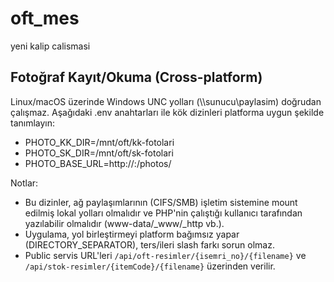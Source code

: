 # oft_mes
yeni kalip calismasi

## Fotoğraf Kayıt/Okuma (Cross-platform)

Linux/macOS üzerinde Windows UNC yolları (\\\\sunucu\paylasim) doğrudan çalışmaz. Aşağıdaki .env anahtarları ile kök dizinleri platforma uygun şekilde tanımlayın:

- PHOTO_KK_DIR=/mnt/oft/kk-fotolari
- PHOTO_SK_DIR=/mnt/oft/sk-fotolari
- PHOTO_BASE_URL=http://<host>:<port>/photos/

Notlar:
- Bu dizinler, ağ paylaşımlarının (CIFS/SMB) işletim sistemine mount edilmiş lokal yolları olmalıdır ve PHP'nin çalıştığı kullanıcı tarafından yazılabilir olmalıdır (www-data/_www/_http vb.).
- Uygulama, yol birleştirmeyi platform bağımsız yapar (DIRECTORY_SEPARATOR), ters/ileri slash farkı sorun olmaz.
- Public servis URL'leri `/api/oft-resimler/{isemri_no}/{filename}` ve `/api/stok-resimler/{itemCode}/{filename}` üzerinden verilir.
